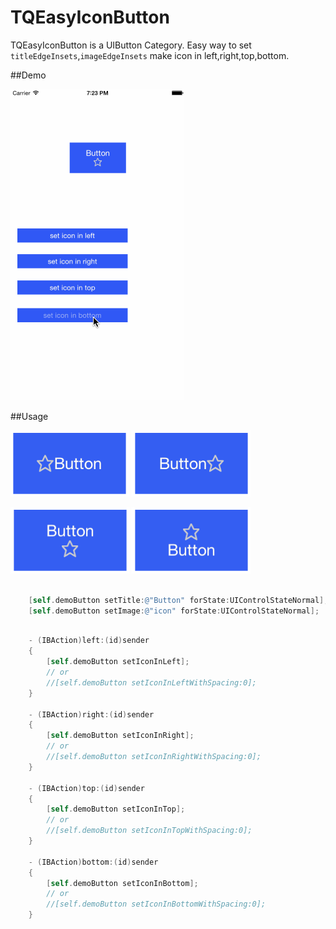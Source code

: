 # TQEasyIconButton

TQEasyIconButton is a UIButton Category. Easy way to set `titleEdgeInsets`,`imageEdgeInsets` make icon in left,right,top,bottom.

##Demo

![image](img/demo.gif)

##Usage

![image](img/left.png) ![image](img/right.png)

![image](img/bottom.png) ![image](img/top.png)


```objective-c

	[self.demoButton setTitle:@"Button" forState:UIControlStateNormal];
	[self.demoButton setImage:@"icon" forState:UIControlStateNormal];

```

```objective-c    

	- (IBAction)left:(id)sender
    {
        [self.demoButton setIconInLeft];
        // or
        //[self.demoButton setIconInLeftWithSpacing:0];
    }

    - (IBAction)right:(id)sender
    {
        [self.demoButton setIconInRight];
        // or
        //[self.demoButton setIconInRightWithSpacing:0];
    }

    - (IBAction)top:(id)sender
    {
        [self.demoButton setIconInTop];
        // or
        //[self.demoButton setIconInTopWithSpacing:0];
    }

    - (IBAction)bottom:(id)sender
    {
        [self.demoButton setIconInBottom];
        // or
        //[self.demoButton setIconInBottomWithSpacing:0];
    }

```  

